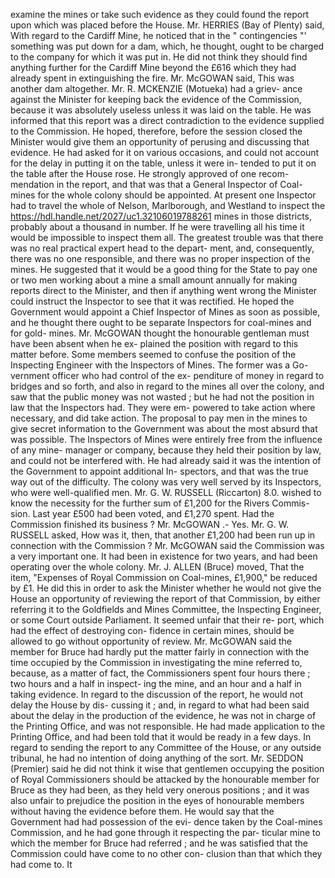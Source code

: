 examine the mines or take such evidence as they could found the report upon which was placed before the House. Mr. HERRIES (Bay of Plenty) said, With regard to the Cardiff Mine, he noticed that in the " contingencies "' something was put down for a dam, which, he thought, ought to be charged to the company for which it was put in. He did not think they should find anything further for the Cardiff Mine beyond the £616 which they had already spent in extinguishing the fire. Mr. McGOWAN said, This was another dam altogether. Mr. R. MCKENZIE (Motueka) had a griev- ance against the Minister for keeping back the evidence of the Commission, because it was absolutely useless unless it was laid on the table. He was informed that this report was a direct contradiction to the evidence supplied to the Commission. He hoped, therefore, before the session closed the Minister would give them an opportunity of perusing and discussing that evidence. He had asked for it on various occasions, and could not account for the delay in putting it on the table, unless it were in- tended to put it on the table after the House rose. He strongly approved of one recom- mendation in the report, and that was that a General Inspector of Coal-mines for the whole colony should be appointed. At present one Inspector had to travel the whole of Nelson, Marlborough, and Westland to inspect the https://hdl.handle.net/2027/uc1.32106019788261 mines in those districts, probably about a thousand in number. If he were travelling all his time it would be impossible to inspect them all. The greatest trouble was that there was no real practical expert head to the depart- ment, and, consequently, there was no one responsible, and there was no proper inspection of the mines. He suggested that it would be a good thing for the State to pay one or two men working about a mine a small amount annually for making reports direct to the Minister, and then if anything went wrong the Minister could instruct the Inspector to see that it was rectified. He hoped the Government would appoint a Chief Inspector of Mines as soon as possible, and he thought there ought to be separate Inspectors for coal-mines and for gold- mines. Mr. McGOWAN thought the honourable gentleman must have been absent when he ex- plained the position with regard to this matter before. Some members seemed to confuse the position of the Inspecting Engineer with the Inspectors of Mines. The former was a Go- vernment officer who had control of the ex- penditure of money in regard to bridges and so forth, and also in regard to the mines all over the colony, and saw that the public money was not wasted ; but he had not the position in law that the Inspectors had. They were em- powered to take action where necessary, and did take action. The proposal to pay men in the mines to give secret information to the Government was about the most absurd that was possible. The Inspectors of Mines were entirely free from the influence of any mine- manager or company, because they held their position by law, and could not be interfered with. He had already said it was the intention of the Government to appoint additional In- spectors, and that was the true way out of the difficulty. The colony was very well served by its Inspectors, who were well-qualified men. Mr. G. W. RUSSELL (Riccarton) 8.0. wished to know the necessity for the further sum of £1,200 for the Rivers Commis- sion. Last year £500 had been voted, and £1,270 spent. Had the Commission finished its business ? Mr. McGOWAN .- Yes. Mr. G. W. RUSSELL asked, How was it, then, that another £1,200 had been run up in connection with the Commission ? Mr. McGOWAN said the Commission was a very important one. It had been in existence for two years, and had been operating over the whole colony. Mr. J. ALLEN (Bruce) moved, That the item, "Expenses of Royal Commission on Coal-mines, £1,900," be reduced by £1. He did this in order to ask the Minister whether he would not give the House an opportunity of reviewing the report of that Commission, by either referring it to the Goldfields and Mines Committee, the Inspecting Engineer, or some Court outside Parliament. It seemed unfair that their re- port, which had the effect of destroying con- fidence in certain mines, should be allowed to go without opportunity of review. Mr. McGOWAN said the member for Bruce had hardly put the matter fairly in connection with the time occupied by the Commission in investigating the mine referred to, because, as a matter of fact, the Commissioners spent four hours there ; two hours and a half in inspect- ing the mine, and an hour and a half in taking evidence. In regard to the discussion of the report, he would not delay the House by dis- cussing it ; and, in regard to what had been said about the delay in the production of the evidence, he was not in charge of the Printing Office, and was not responsible. He had made application to the Printing Office, and had been told that it would be ready in a few days. In regard to sending the report to any Committee of the House, or any outside tribunal, he had no intention of doing anything of the sort. Mr. SEDDON (Premier) said he did not think it wise that gentlemen occupying the position of Royal Commissioners should be attacked by the honourable member for Bruce as they had been, as they held very onerous positions ; and it was also unfair to prejudice the position in the eyes of honourable members without having the evidence before them. He would say that the Government had had possession of the evi- dence taken by the Coal-mines Commission, and he had gone through it respecting the par- ticular mine to which the member for Bruce had referred ; and he was satisfied that the Commission could have come to no other con- clusion than that which they had come to. It 